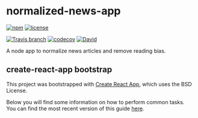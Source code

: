 # normalized-news-app

[![npm](https://img.shields.io/npm/v/normalized-news-app.svg)](https://www.npmjs.com/package/normalized-news-app)
[![license](https://img.shields.io/github/license/tommilligan/normalized-news-app.svg)]()

[![Travis branch](https://img.shields.io/travis/tommilligan/normalized-news-app/develop.svg)](https://travis-ci.org/tommilligan/normalized-news-app)
[![codecov](https://codecov.io/gh/tommilligan/normalized-news-app/branch/develop/graph/badge.svg)](https://codecov.io/gh/tommilligan/normalized-news-app)
[![David](https://img.shields.io/david/tommilligan/normalized-news-app.svg)](https://david-dm.org/tommilligan/normalized-news-app)

A node app to normalize news articles and remove reading bias.


## create-react-app bootstrap

This project was bootstrapped with [Create React App](https://github.com/facebookincubator/create-react-app), which uses the BSD License.

Below you will find some information on how to perform common tasks.<br>
You can find the most recent version of this guide [here](https://github.com/facebookincubator/create-react-app/blob/master/packages/react-scripts/template/README.md).

